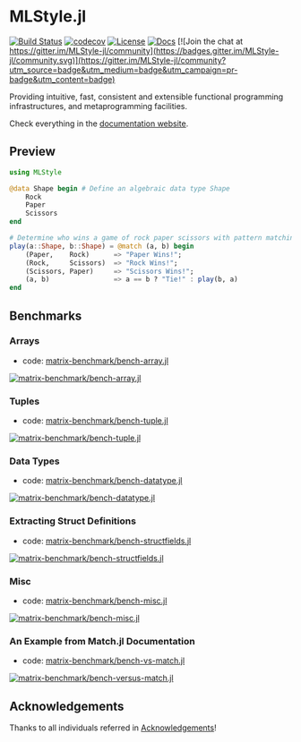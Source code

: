 # MLStyle.jl

[![Build Status](https://travis-ci.org/thautwarm/MLStyle.jl.svg?branch=master)](https://travis-ci.org/thautwarm/MLStyle.jl)
[![codecov](https://codecov.io/gh/thautwarm/MLStyle.jl/branch/master/graph/badge.svg)](https://codecov.io/gh/thautwarm/MLStyle.jl)
[![License](https://img.shields.io/badge/license-MIT-blue.svg)](https://github.com/thautwarm/MLStyle.jl/blob/master/LICENSE)
[![Docs](https://img.shields.io/badge/docs-latest-purple.svg)](https://thautwarm.github.io/MLStyle.jl/latest/) 
[![Join the chat at https://gitter.im/MLStyle-jl/community](https://badges.gitter.im/MLStyle-jl/community.svg)](https://gitter.im/MLStyle-jl/community?utm_source=badge&utm_medium=badge&utm_campaign=pr-badge&utm_content=badge)

Providing intuitive, fast, consistent and extensible functional programming infrastructures, and metaprogramming facilities.

Check everything in the [documentation website](https://thautwarm.github.io/MLStyle.jl/latest/).

## Preview

```julia
using MLStyle

@data Shape begin # Define an algebraic data type Shape
    Rock
    Paper
    Scissors
end

# Determine who wins a game of rock paper scissors with pattern matching
play(a::Shape, b::Shape) = @match (a, b) begin
    (Paper,    Rock)      => "Paper Wins!";
    (Rock,     Scissors)  => "Rock Wins!";
    (Scissors, Paper)     => "Scissors Wins!";
    (a, b)                => a == b ? "Tie!" : play(b, a)
end
```

## Benchmarks

### Arrays

- code: [matrix-benchmark/bench-array.jl](https://github.com/thautwarm/MLStyle.jl/blob/master/matrix-benchmark/bench-array.jl)

[![matrix-benchmark/bench-array.jl](https://raw.githubusercontent.com/thautwarm/MLStyle.jl/master/stats/bench-array.svg)](https://github.com/thautwarm/MLStyle.jl/blob/master/stats/bench-array.txt)


### Tuples

- code: [matrix-benchmark/bench-tuple.jl](https://github.com/thautwarm/MLStyle.jl/blob/master/matrix-benchmark/bench-tuple.jl)

[![matrix-benchmark/bench-tuple.jl](https://raw.githubusercontent.com/thautwarm/MLStyle.jl/master/stats/bench-tuple.svg)](https://github.com/thautwarm/MLStyle.jl/blob/master/stats/bench-tuple.txt)

### Data Types

- code: [matrix-benchmark/bench-datatype.jl](https://github.com/thautwarm/MLStyle.jl/blob/master/matrix-benchmark/bench-datatype.jl)

[![matrix-benchmark/bench-datatype.jl](https://raw.githubusercontent.com/thautwarm/MLStyle.jl/master/stats/bench-datatype.svg)](https://github.com/thautwarm/MLStyle.jl/blob/master/stats/bench-datatype.txt)

### Extracting Struct Definitions

- code: [matrix-benchmark/bench-structfields.jl](https://github.com/thautwarm/MLStyle.jl/blob/master/matrix-benchmark/bench-structfields.jl)

[![matrix-benchmark/bench-structfields.jl](https://raw.githubusercontent.com/thautwarm/MLStyle.jl/master/stats/bench-structfields.svg)](https://github.com/thautwarm/MLStyle.jl/blob/master/stats/bench-structfields.txt)


### Misc

- code: [matrix-benchmark/bench-misc.jl](https://github.com/thautwarm/MLStyle.jl/blob/master/matrix-benchmark/bench-misc.jl)

[![matrix-benchmark/bench-misc.jl](https://raw.githubusercontent.com/thautwarm/MLStyle.jl/master/stats/bench-misc.svg)](https://github.com/thautwarm/MLStyle.jl/blob/master/stats/bench-misc.txt)


### An Example from Match.jl Documentation

- code: [matrix-benchmark/bench-vs-match.jl](https://github.com/thautwarm/MLStyle.jl/blob/master/matrix-benchmark/bench-vs-match.jl)

[![matrix-benchmark/bench-versus-match.jl](https://raw.githubusercontent.com/thautwarm/MLStyle.jl/master/stats/bench-versus-match.svg)](https://github.com/thautwarm/MLStyle.jl/blob/master/stats/bench-vs-match.txt)

## Acknowledgements

Thanks to all individuals referred in [Acknowledgements](https://github.com/thautwarm/MLStyle.jl/blob/master/acknowledgements.txt)!